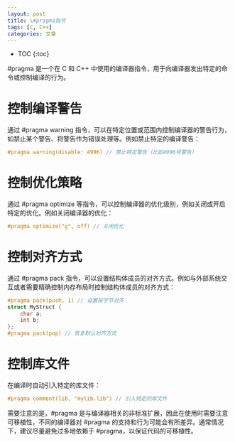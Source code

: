 ```yaml
---
layout: post
title: \#pragma指令
tags: [C, C++]
categories: 文章
---
```


* TOC
{:toc}

#pragma 是一个在 C 和 C++ 中使用的编译器指令，用于向编译器发出特定的命令或控制编译的行为。

# 控制编译警告

通过 #pragma warning 指令，可以在特定位置或范围内控制编译器的警告行为，如禁止某个警告、将警告作为错误处理等。例如禁止特定的编译警告：

```c
#pragma warning(disable: 4996) // 禁止特定警告（比如4996号警告）
```

# 控制优化策略

通过 #pragma optimize 等指令，可以控制编译器的优化级别，例如关闭或开启特定的优化。例如关闭编译器的优化：

```c
#pragma optimize("g", off) // 关闭优化
```

# 控制对齐方式

通过 #pragma pack 指令，可以设置结构体成员的对齐方式。例如与外部系统交互或者需要精确控制内存布局时控制结构体成员的对齐方式：

```c
#pragma pack(push, 1) // 设置按字节对齐
struct MyStruct {
    char a;
    int b;
};
#pragma pack(pop) // 恢复默认对齐方式
```

# 控制库文件

在编译时自动引入特定的库文件：

```c
#pragma comment(lib, "mylib.lib") // 引入特定的库文件
```

需要注意的是，#pragma 是与编译器相关的非标准扩展，因此在使用时需要注意可移植性，不同的编译器对 #pragma 的支持和行为可能会有所差异。通常情况下，建议尽量避免过多地依赖于 #pragma，以保证代码的可移植性。
